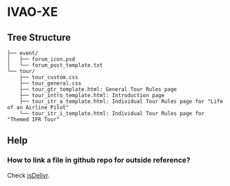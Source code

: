 # IVAO-XE

## Tree Structure
```
├── event/
│	├── forum_icon.psd
│	└── forum_post_template.txt
└── tour/
	├── tour_custom.css
	├── tour_general.css
	├── tour_gtr_template.html: General Tour Rules page
	├── tour_intro_template.html: Introduction page
	├── tour_itr_a_template.html: Individual Tour Rules page for "Life of an Airline Pilot"
	└── tour_itr_i_template.html: Individual Tour Rules page for "Themed IFR Tour"
```
## Help

### How to link a file in github repo for outside reference?
Check [jsDelivr](https://github.com/jsdelivr/jsdelivr?tab=readme-ov-file#github).